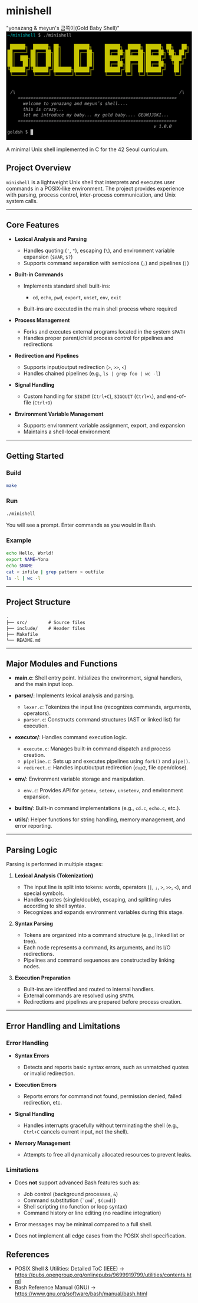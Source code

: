 # minishell

"yonazang & meyun's 금쪽이(Gold Baby Shell)"
![screenshot](/screenshot.png)

A minimal Unix shell implemented in C for the 42 Seoul curriculum.


## Project Overview

`minishell` is a lightweight Unix shell that interprets and executes user commands in a POSIX-like environment.
The project provides experience with parsing, process control, inter-process communication, and Unix system calls.

---

## Core Features

* **Lexical Analysis and Parsing**

  * Handles quoting (`'`, `"`), escaping (`\`), and environment variable expansion (`$VAR`, `$?`)
  * Supports command separation with semicolons (`;`) and pipelines (`|`)
* **Built-in Commands**

  * Implements standard shell built-ins:

    * `cd`, `echo`, `pwd`, `export`, `unset`, `env`, `exit`
  * Built-ins are executed in the main shell process where required
* **Process Management**

  * Forks and executes external programs located in the system `$PATH`
  * Handles proper parent/child process control for pipelines and redirections
* **Redirection and Pipelines**

  * Supports input/output redirection (`>`, `>>`, `<`)
  * Handles chained pipelines (e.g., `ls | grep foo | wc -l`)
* **Signal Handling**

  * Custom handling for `SIGINT` (`Ctrl+C`), `SIGQUIT` (`Ctrl+\`), and end-of-file (`Ctrl+D`)
* **Environment Variable Management**

  * Supports environment variable assignment, export, and expansion
  * Maintains a shell-local environment

---

## Getting Started

### Build

```sh
make
```

### Run

```sh
./minishell
```

You will see a prompt. Enter commands as you would in Bash.

### Example

```sh
echo Hello, World!
export NAME=Yona
echo $NAME
cat < infile | grep pattern > outfile
ls -l | wc -l
```

---

## Project Structure

```
.
├── src/        # Source files
├── include/    # Header files
├── Makefile
└── README.md
```

---

## Major Modules and Functions

* **main.c**:
  Shell entry point. Initializes the environment, signal handlers, and the main input loop.
* **parser/**:
  Implements lexical analysis and parsing.

  * `lexer.c`: Tokenizes the input line (recognizes commands, arguments, operators).
  * `parser.c`: Constructs command structures (AST or linked list) for execution.
* **executor/**:
  Handles command execution logic.

  * `execute.c`: Manages built-in command dispatch and process creation.
  * `pipeline.c`: Sets up and executes pipelines using `fork()` and `pipe()`.
  * `redirect.c`: Handles input/output redirection (`dup2`, file open/close).
* **env/**:
  Environment variable storage and manipulation.

  * `env.c`: Provides API for `getenv`, `setenv`, `unsetenv`, and environment expansion.
* **builtin/**:
  Built-in command implementations (e.g., `cd.c`, `echo.c`, etc.).
* **utils/**:
  Helper functions for string handling, memory management, and error reporting.

---

## Parsing Logic

Parsing is performed in multiple stages:

1. **Lexical Analysis (Tokenization)**

   * The input line is split into tokens: words, operators (`|`, `;`, `>`, `>>`, `<`), and special symbols.
   * Handles quotes (single/double), escaping, and splitting rules according to shell syntax.
   * Recognizes and expands environment variables during this stage.

2. **Syntax Parsing**

   * Tokens are organized into a command structure (e.g., linked list or tree).
   * Each node represents a command, its arguments, and its I/O redirections.
   * Pipelines and command sequences are constructed by linking nodes.

3. **Execution Preparation**

   * Built-ins are identified and routed to internal handlers.
   * External commands are resolved using `$PATH`.
   * Redirections and pipelines are prepared before process creation.

---

## Error Handling and Limitations

### Error Handling

* **Syntax Errors**

  * Detects and reports basic syntax errors, such as unmatched quotes or invalid redirection.
* **Execution Errors**

  * Reports errors for command not found, permission denied, failed redirection, etc.
* **Signal Handling**

  * Handles interrupts gracefully without terminating the shell (e.g., `Ctrl+C` cancels current input, not the shell).
* **Memory Management**

  * Attempts to free all dynamically allocated resources to prevent leaks.

### Limitations

* Does **not** support advanced Bash features such as:

  * Job control (background processes, `&`)
  * Command substitution (`` `cmd` ``, `$(cmd)`)
  * Shell scripting (no function or loop syntax)
  * Command history or line editing (no readline integration)
* Error messages may be minimal compared to a full shell.
* Does not implement all edge cases from the POSIX shell specification.

## References

- POSIX Shell & Utilities: Detailed ToC (IEEE)
	-> https://pubs.opengroup.org/onlinepubs/9699919799/utilities/contents.html
- Bash Reference Manual (GNU)
	-> https://www.gnu.org/software/bash/manual/bash.html
